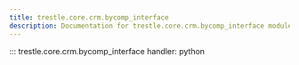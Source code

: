 ```yaml
---
title: trestle.core.crm.bycomp_interface
description: Documentation for trestle.core.crm.bycomp_interface module
---
```


::: trestle.core.crm.bycomp_interface
handler: python
